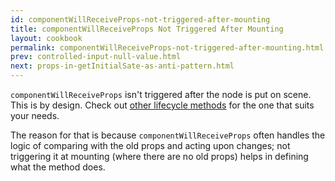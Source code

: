 ```yaml
---
id: componentWillReceiveProps-not-triggered-after-mounting
title: componentWillReceiveProps Not Triggered After Mounting
layout: cookbook
permalink: componentWillReceiveProps-not-triggered-after-mounting.html
prev: controlled-input-null-value.html
next: props-in-getInitialSate-as-anti-pattern.html
---
```


`componentWillReceiveProps` isn't triggered after the node is put on scene. This is by design. Check out [other lifecycle methods](/react/docs/cookbook/component-specs.html) for the one that suits your needs.

The reason for that is because `componentWillReceiveProps` often handles the logic of comparing with the old props and acting upon changes; not triggering it at mounting (where there are no old props) helps in defining what the method does.
